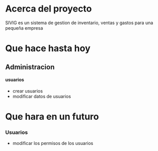 # Acerca del proyecto

SIVIG es un sistema de gestion de inventario, ventas y gastos para una pequeña empresa

# Que hace hasta hoy
## Administracion
#### usuarios
-   crear usuarios
-   modificar datos de usuarios

# Que hara en un futuro

### Usuarios
-   modificar los permisos de los usuarios

